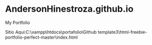 # AndersonHinestroza.github.io
My Portfolio

Sitio Aqui:C:\xampp\htdocs\portafolio\Github template3\html-freebie-portfolio-perfect-master\index.html
